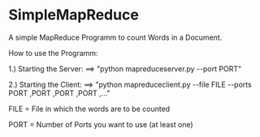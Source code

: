 # SimpleMapReduce
A simple MapReduce Programm to count Words in a Document.

How to use the Programm:

1.) Starting the Server:
==> "python mapreduceserver.py --port PORT"

2.) Starting the Client:
==> "python mapreduceclient.py --file FILE --ports PORT ,PORT ,PORT ,PORT ,..."

FILE = File in which the words are to be counted

PORT = Number of Ports you want to use (at least one)
